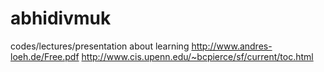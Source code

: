 abhidivmuk
==========

codes/lectures/presentation about learning
http://www.andres-loeh.de/Free.pdf
http://www.cis.upenn.edu/~bcpierce/sf/current/toc.html
